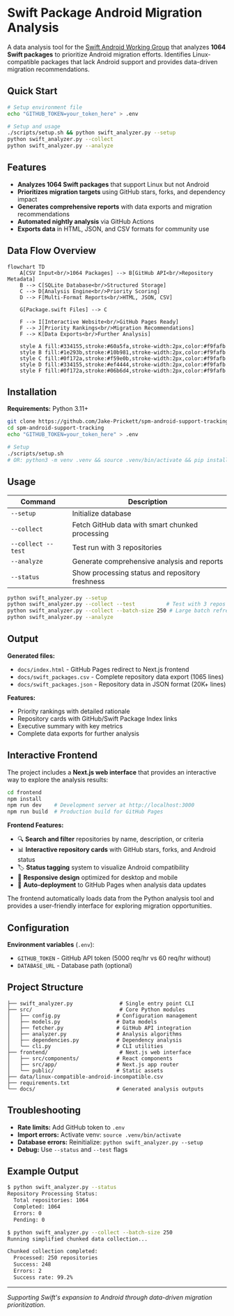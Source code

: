 # Swift Package Android Migration Analysis

A data analysis tool for the [Swift Android Working Group](https://www.swift.org/android-workgroup/) that analyzes **1064 Swift packages** to prioritize Android migration efforts. Identifies Linux-compatible packages that lack Android support and provides data-driven migration recommendations.

## Quick Start

```bash
# Setup environment file
echo "GITHUB_TOKEN=your_token_here" > .env

# Setup and usage
./scripts/setup.sh && python swift_analyzer.py --setup
python swift_analyzer.py --collect
python swift_analyzer.py --analyze
```

## Features

- **Analyzes 1064 Swift packages** that support Linux but not Android
- **Prioritizes migration targets** using GitHub stars, forks, and dependency impact
- **Generates comprehensive reports** with data exports and migration recommendations
- **Automated nightly analysis** via GitHub Actions
- **Exports data** in HTML, JSON, and CSV formats for community use

## Data Flow Overview

```mermaid
flowchart TD
    A[CSV Input<br/>1064 Packages] --> B[GitHub API<br/>Repository Metadata]
    B --> C[SQLite Database<br/>Structured Storage]
    C --> D[Analysis Engine<br/>Priority Scoring]
    D --> F[Multi-Format Reports<br/>HTML, JSON, CSV]
    
    G[Package.swift Files] --> C
    
    F --> I[Interactive Website<br/>GitHub Pages Ready]
    F --> J[Priority Rankings<br/>Migration Recommendations]
    F --> K[Data Exports<br/>Further Analysis]
    
    style A fill:#334155,stroke:#60a5fa,stroke-width:2px,color:#f9fafb
    style B fill:#1e293b,stroke:#10b981,stroke-width:2px,color:#f9fafb
    style C fill:#0f172a,stroke:#f59e0b,stroke-width:2px,color:#f9fafb
    style D fill:#334155,stroke:#ef4444,stroke-width:2px,color:#f9fafb
    style F fill:#0f172a,stroke:#06b6d4,stroke-width:2px,color:#f9fafb
```

## Installation

**Requirements:** Python 3.11+

```bash
git clone https://github.com/Jake-Prickett/spm-android-support-tracking.git
cd spm-android-support-tracking
echo "GITHUB_TOKEN=your_token_here" > .env

# Setup
./scripts/setup.sh
# OR: python3 -m venv .venv && source .venv/bin/activate && pip install -r requirements.txt
```

## Usage

| Command | Description |
|---------|-------------|
| `--setup` | Initialize database |
| `--collect` | Fetch GitHub data with smart chunked processing |
| `--collect --test` | Test run with 3 repositories |
| `--analyze` | Generate comprehensive analysis and reports |
| `--status` | Show processing status and repository freshness |

```bash
python swift_analyzer.py --setup
python swift_analyzer.py --collect --test          # Test with 3 repos
python swift_analyzer.py --collect --batch-size 250 # Large batch refresh
python swift_analyzer.py --analyze
```

## Output

**Generated files:**
- `docs/index.html` - GitHub Pages redirect to Next.js frontend
- `docs/swift_packages.csv` - Complete repository data export (1065 lines)
- `docs/swift_packages.json` - Repository data in JSON format (20K+ lines)

**Features:**
- Priority rankings with detailed rationale
- Repository cards with GitHub/Swift Package Index links
- Executive summary with key metrics
- Complete data exports for further analysis

## Interactive Frontend

The project includes a **Next.js web interface** that provides an interactive way to explore the analysis results:

```bash
cd frontend
npm install
npm run dev    # Development server at http://localhost:3000
npm run build  # Production build for GitHub Pages
```

**Frontend Features:**
- 🔍 **Search and filter** repositories by name, description, or criteria
- 📊 **Interactive repository cards** with GitHub stars, forks, and Android status
- 🏷️ **Status tagging** system to visualize Android compatibility
- 📱 **Responsive design** optimized for desktop and mobile
- 🚀 **Auto-deployment** to GitHub Pages when analysis data updates

The frontend automatically loads data from the Python analysis tool and provides a user-friendly interface for exploring migration opportunities.

## Configuration

**Environment variables** (`.env`):
- `GITHUB_TOKEN` - GitHub API token (5000 req/hr vs 60 req/hr without)
- `DATABASE_URL` - Database path (optional)

## Project Structure

```
├── swift_analyzer.py               # Single entry point CLI
├── src/                            # Core Python modules
│   ├── config.py                  # Configuration management
│   ├── models.py                  # Data models
│   ├── fetcher.py                 # GitHub API integration
│   ├── analyzer.py                # Analysis algorithms
│   ├── dependencies.py            # Dependency analysis
│   └── cli.py                     # CLI utilities
├── frontend/                       # Next.js web interface
│   ├── src/components/            # React components
│   ├── src/app/                   # Next.js app router
│   └── public/                    # Static assets
├── data/linux-compatible-android-incompatible.csv
├── requirements.txt
└── docs/                          # Generated analysis outputs
```

## Troubleshooting

- **Rate limits:** Add GitHub token to `.env`
- **Import errors:** Activate venv: `source .venv/bin/activate`  
- **Database errors:** Reinitialize: `python swift_analyzer.py --setup`
- **Debug:** Use `--status` and `--test` flags

## Example Output

```bash
$ python swift_analyzer.py --status
Repository Processing Status:
  Total repositories: 1064
  Completed: 1064
  Errors: 0
  Pending: 0

$ python swift_analyzer.py --collect --batch-size 250
Running simplified chunked data collection...

Chunked collection completed:
  Processed: 250 repositories
  Success: 248
  Errors: 2
  Success rate: 99.2%
```

---

*Supporting Swift's expansion to Android through data-driven migration prioritization.*